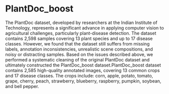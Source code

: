 # PlantDoc_boost
 The PlantDoc dataset, developed by researchers at the Indian Institute of Technology, represents a significant advance in applying computer vision to agricultural challenges, particularly plant-disease detection. The dataset contains 2,598 samples covering 13 plant species and up to 17 disease classes. However, we found that the dataset still suffers from missing labels, annotation inconsistencies, unrealistic scene compositions, and noisy or distracting samples.
 Based on the issues described above, we performed a systematic cleaning of the original PlantDoc dataset and ultimately constructed the PlantDoc_boost dataset.PlantDoc_boost dataset contains 2,585 high-quality annotated images, covering 13 common crops and 17 disease classes. The crops include: corn, apple, potato, tomato, grape, cherry, peach, strawberry, blueberry, raspberry, pumpkin, soybean, and bell pepper.
